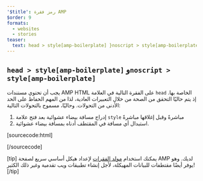 ```yaml
---
'$title': رمز فقرة AMP
$order: 9
formats:
  - websites
  - stories
teaser:
  text: head > style[amp-boilerplate] }noscript > style[amp-boilerplate]
---
```


<!--
This file is imported from https://github.com/ampproject/amphtml/blob/main/spec/amp-boilerplate.md.
Please do not change this file.
If you have found a bug or an issue please
have a look and request a pull request there.
-->

<!---
Copyright 2015 The AMP HTML Authors. All Rights Reserved.

Licensed under the Apache License, Version 2.0 (the "License");
you may not use this file except in compliance with the License.
You may obtain a copy of the License at

      http://www.apache.org/licenses/LICENSE-2.0

Unless required by applicable law or agreed to in writing, software
distributed under the License is distributed on an "AS-IS" BASIS,
WITHOUT WARRANTIES OR CONDITIONS OF ANY KIND, either express or implied.
See the License for the specific language governing permissions and
limitations under the License.
-->

## `head > style[amp-boilerplate]` و`noscript > style[amp-boilerplate]` <a name="head--styleamp-boilerplate-and-noscript--styleamp-boilerplate"></a>

يجب أن تحتوي مستندات AMP HTML على الفقرة التالية في العلامة `head` الخاصة بها. إذ يتم حاليًا التحقق من الصحة من خلال التعبيرات العادية، لذا من المهم الحفاظ على الحد الأدنى من التحولات. وحاليًا، مسموح بالتحولات التالية:

1. إدراج مسافة بيضاء عشوائية بعد فتح علامة `style` مباشرةً وقبل إغلاقها مباشرةً
2. استبدال أي مسافة في المقتطف أدناه بمسافة بيضاء عشوائية.

<!-- prettier-ignore-start -->

[sourcecode:html]
<style amp-boilerplate>body{-webkit-animation:-amp-start 8s steps(1,end) 0s 1 normal both;-moz-animation:-amp-start 8s steps(1,end) 0s 1 normal both;-ms-animation:-amp-start 8s steps(1,end) 0s 1 normal both;animation:-amp-start 8s steps(1,end) 0s 1 normal both}@-webkit-keyframes -amp-start{from{visibility:hidden}to{visibility:visible}}@-moz-keyframes -amp-start{from{visibility:hidden}to{visibility:visible}}@-ms-keyframes -amp-start{from{visibility:hidden}to{visibility:visible}}@-o-keyframes -amp-start{from{visibility:hidden}to{visibility:visible}}@keyframes -amp-start{from{visibility:hidden}to{visibility:visible}}</style><noscript><style amp-boilerplate>body{-webkit-animation:none;-moz-animation:none;-ms-animation:none;animation:none}</style></noscript>
[/sourcecode]

<!-- prettier-ignore-end -->

[tip] يمكنك استخدام [مولد الفقرات](https://amp.dev/boilerplate) لإعداد هيكل أساسي سريع لصفحة AMP لديك. وهو يوفر أيضًا مقتطفات للبيانات المهيكلة، لأجل إنشاء تطبيقات ويب تقدمية وغير ذلك الكثير! [/tip]
